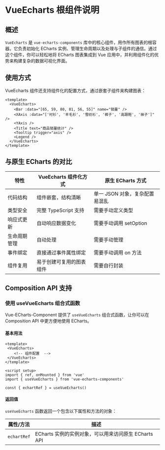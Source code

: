 # VueEcharts 根组件说明

## 概述

`VueEcharts` 是 `vue-echarts-components` 库中的核心组件，用作所有图表的根容器。它负责初始化 ECharts 实例、管理生命周期以及处理与子组件的通信。通过这个组件，你可以轻松地将 ECharts 图表集成到 Vue 应用中，并利用组件化的优势来构建复杂的数据可视化界面。

## 使用方式

VueEcharts 组件还支持组件化的配置方式，通过嵌套子组件来构建图表：

```vue
<template>
  <VueEcharts>
    <Bar :data="[65, 59, 80, 81, 56, 55]" name="销量" />
    <XAxis :data="['衬衫', '羊毛衫', '雪纺衫', '裤子', '高跟鞋', '袜子']" />
    <YAxis />
    <Title text="商品销量统计" />
    <Tooltip trigger="axis" />
    <Legend />
  </VueEcharts>
</template>
```

## 与原生 ECharts 的对比

| 特性                 | VueEcharts 组件化方式               | 原生 ECharts 方式               |
|----------------------|-------------------------------------|----------------------------------|
| 代码结构             | 组件嵌套，结构清晰                  | 单一 JSON 对象，复杂配置易混乱   |
| 类型安全             | 完整 TypeScript 支持                | 需要手动定义类型                |
| 响应式更新           | 自动响应数据变化                    | 需要手动调用 setOption          |
| 生命周期管理         | 自动处理                            | 需要手动管理                   |
| 事件绑定             | 直接通过事件属性绑定                | 需要手动调用 on 方法            |
| 组件复用             | 易于创建可复用的图表组件            | 需要自行封装                   |

## Composition API 支持

### 使用 useVueEcharts 组合式函数

Vue-ECharts-Component 提供了 `useVueEcharts` 组合式函数，让你可以在 Composition API 中更方便地使用 ECharts。

#### 基本用法

```vue
<template>
 <VueEcharts>
    <!-- 组件配置  -->
 </VueEcharts>
</template>

<script setup>
import { ref, onMounted } from 'vue'
import { useVueEcharts } from 'vue-echarts-components'

const { echartRef } = useVueEcharts()

```

#### 返回值

`useVueEcharts` 函数返回一个包含以下属性和方法的对象：

| 属性/方法       | 描述                                                                 |
|-----------------|----------------------------------------------------------------------|
| `echartRef` | ECharts 实例的实例对象，可以用来访问原生 ECharts API                |
